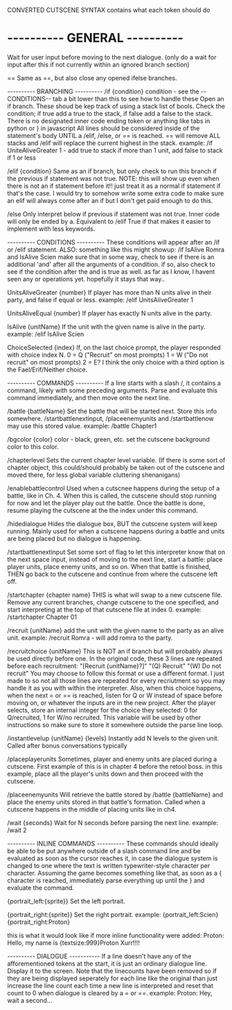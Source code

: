 CONVERTED CUTSCENE SYNTAX
contains what each token should do

---------- GENERAL ----------
=
Wait for user input before moving to the next dialogue.
(only do a wait for input after this if not currently within an ignored branch section)

==
Same as ==, but also close any opened ifelse branches.

---------- BRANCHING ----------
/if {condition}
condition - see the --CONDITIONS-- tab a bit lower than this to see how to handle these
Open an if branch. These shoud be kep track of using a stack list of bools. Check the condition; if true add a true to the stack, if false add a false to the stack. 
There is no designated inner code ending token or anything like tabs in python or } in javascript All lines should be considered inside of the statement's body UNTIL a /elif, /else, or == is reached. == will remove ALL stacks and /elif will replace the current highest in the stack.
example: /if UniteAliveGreater 1 - add true to stack if more than 1 unit, add false to stack if 1 or less

/elif {condition}
Same as an if branch, but only check to run this branch if the previous if statement was not true.
NOTE: this will show up even when there is not an if statement before it!! just treat it as a normal if statement if that's the case. I would try to somehow write some extra code to make sure an elif will always come after an if but I don't get paid enough to do this.

/else
Only interpret below if previous if statement was not true. Inner code will only be ended by a. Equivalent to /elif True if that makes it easier to implement with less keywords.

---------- CONDITIONS ----------
These conditions will appear after an /if or /elif statement.
ALSO: something like this might showup: /if IsAlive Romra and IsAlive Scien
make sure that in some way, check to see if there is an additional 'and' after all the arguments of a condition.
if so, also check to see if the condition after the and is true as well.
as far as I know, I havent seen any or operations yet. hopefully it stays that way..

UnitsAliveGreater {number}
If player has more than N units alive in their party, and false if equal or less.
example: /elif UnitsAliveGreater 1

UnitsAliveEqual {number}
If player has exactly N units alive in the party.

IsAlive {unitName}
If the unit with the given name is alive in the party.
example: /elif IsAlive Scien

ChoiceSelected {index}
If, on the last choice prompt, the player responded with choice index N.
0 = Q ("Recruit" on most prompts)
1 = W ("Do not recruit" on most prompts)
2 = E? I think the only choice with a third option is the Fael/Erif/Neither choice.

---------- COMMANDS ----------
If a line starts with a slash /, it contains a command, likely with some preceding arguments. Parse and evaluate this command immediately, and then move onto the next line.

/battle {battleName}
Set the battle that will be started next. Store this info somewhere. /startbattlenextinput, /placeenemyunits and /startbattlenow may use this stored value.
example: /battle Chapter1

/bgcolor {color}
color - black, green, etc.
set the cutscene background color to this color.

/chapterlevel
Sets the current chapter level variable. (If there is some sort of chapter object, this could/should probably be taken out of the cutscene and moved there, for less global variable cluttering shenanigans)

/enablebattlecontrol
Used when a cutscnee happens during the setup of a battle, like in Ch. 4. When this is called, the cutscene should stop running for now and let the player play out the battle. Once the battle is done, resume playing the cutscene at the the index under this command.

/hidedialogue
Hides the dialogue box, BUT the cutscene system will keep running. Mainly used for when a cutscene happens during a battle and units are being placed but no dialogue is happening.

/startbattlenextinput
Set some sort of flag to let this interpreter know that on the next space input, instead of moving to the next line, start a battle: place player units, place enemy units, and so on. When that battle is finished, THEN go back to the cutscene and continue from where the cutscene left off.

/startchapter {chapter name}
THIS is what will swap to a new cutscene file. Remove any current branches, change cutscene to the one specified, and start interpreting at the top of that cutscene file at index 0.
example: /startchapter Chapter 01

/recruit {unitName}
add the unit with the given name to the party as an alive unit.
example: /recruit Romra - will add romra to the party.

/recruitchoice {unitName}
This is NOT an if branch but will probably always be used directly before one. 
In the original code, these 3 lines are repeated before each recruitment:
"[Recruit {unitName}?]"
"(Q) Recruit"
"(W) Do not recruit"
You may choose to follow this format or use a different format. I just made to so not all those lines are repeated for every recriutment so you may handle it as you with within the interpreter.
Also, when this choice happens, when the next = or == is reached, listen for Q or W instead of space before moving on, or whatever the inputs are in the new project.
After the player selects, store an internal integer for the choice they selected: 0 for Q/recruited, 1 for W/no recruited. This variable will be used by other instructions so make sure to store it somewhere outside the parse line loop.

/instantlevelup {unitName} {levels}
Instantly add N levels to the given unit. Called after bonus conversations typically

/placeplayerunits
Sometimes, player and enemy units are placed during a cutscene. First example of this is in chapter 4 before the retool boss.
in this example, place all the player's units down and then proceed with the cutscene.

/placeenemyunits
Will retrieve the battle stored by /battle {battleName} and place the enemy units stored in that battle's formation. Called when a cutscene happens in the middle of placing units like in ch4.

/wait {seconds}
Wait for N seconds before parsing the next line.
example: /wait 2

---------- INLINE COMMANDS ----------
These commands should ideally be able to be put anywhere outside of a slash command line and be evaluated as soon as the cursor reaches it, in case the dialogue system is changed to one where the text is written typewriter-style character per character. Assuming the game becomes something like that, as soon as a { character is reached, immediately parse everything up until the } and evaluate the command.

{portrait_left:{sprite}}
Set the left portrait.

{portrait_right:{sprite}}
Set the right portrait.
example: {portrait_left:Scien} {portrait_right:Proton}

this is what it would look like if more inline functionality were added:
Proton: Hello, my name is {textsize:999}Proton Xurr!!!!

---------- DIALOGUE -----------
If a line doesn't have any of the afforementioned tokens at the start, it is just an ordinary dialogue line. Display it to the screen.
Note that the linecounts have been removed so if they are being displayed seperately for each line like the original than just increase the line count each time a new line is interpreted and reset that count to 0 when dialogue is cleared by a = or ==.
example: Proton: Hey, wait a second...